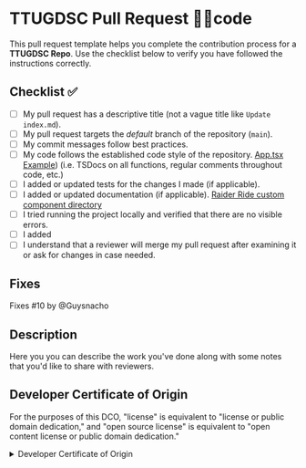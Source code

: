 # TTUGDSC Pull Request 🔧🏁code

This pull request template helps you complete the contribution process for a **TTUGDSC Repo**. Use the checklist below to verify you have followed the instructions correctly.

## Checklist ✅

<!-- Replace  the [ ] with [x] to check the boxes. -->

- [ ] My pull request has a descriptive title (not a vague title like `Update index.md`).
- [ ] My pull request targets the _default_ branch of the repository (`main`).
- [ ] My commit messages follow best practices.
- [ ] My code follows the established code style of the repository. [App.tsx Example](../../raiderride-FUBU/src/App.tsx)) (i.e. TSDocs on all functions, regular comments throughout code, etc.)
- [ ] I added or updated tests for the changes I made (if applicable).
- [ ] I added or updated documentation (if applicable). [Raider Ride custom component directory](/docs/api/README.md)
- [ ] I tried running the project locally and verified that there are no visible errors.
- [ ] I added
- [ ] I understand that a reviewer will merge my pull request after examining it or ask for changes in case needed.

## Fixes

<!-- Here you can add what issue your PR fixes. Must match the following format 

Fixes #issue-number-here by @your-username

Here's an example
-->

Fixes #10 by @Guysnacho

## Description

Here you you can describe the work you've done along with some notes that you'd like to share with reviewers.

## Developer Certificate of Origin

<!-- You must read and understand the following attestation. -->

For the purposes of this DCO, "license" is equivalent to "license or public domain dedication," and "open source license" is equivalent to "open content license or public domain dedication."

<details>
<summary>Developer Certificate of Origin</summary>

```
Developer Certificate of Origin
Version 1.1

Copyright (C) 2004, 2006 The Linux Foundation and its contributors.
1 Letterman Drive
Suite D4700
San Francisco, CA, 94129

Everyone is permitted to copy and distribute verbatim copies of this
license document, but changing it is not allowed.


Developer's Certificate of Origin 1.1

By making a contribution to this project, I certify that:

(a) The contribution was created in whole or in part by me and I
    have the right to submit it under the open source license
    indicated in the file; or

(b) The contribution is based upon previous work that, to the best
    of my knowledge, is covered under an appropriate open source
    license and I have the right under that license to submit that
    work with modifications, whether created in whole or in part
    by me, under the same open source license (unless I am
    permitted to submit under a different license), as indicated
    in the file; or

(c) The contribution was provided directly to me by some other
    person who certified (a), (b) or (c) and I have not modified
    it.

(d) I understand and agree that this project and the contribution
    are public and that a record of the contribution (including all
    personal information I submit with it, including my sign-off) is
    maintained indefinitely and may be redistributed consistent with
    this project or the open source license(s) involved.
```

</details>
